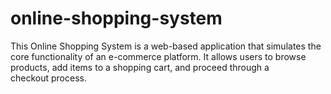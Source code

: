 # online-shopping-system
This Online Shopping System is a web-based application that simulates the core functionality of an e-commerce platform. It allows users to browse products, add items to a shopping cart, and proceed through a checkout process.
